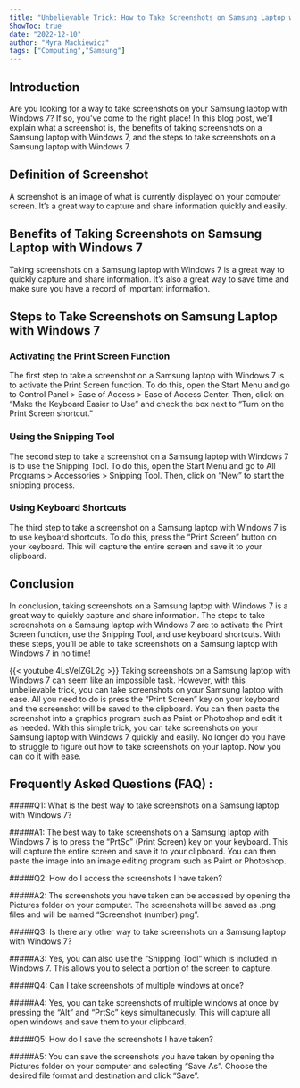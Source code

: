 ```yaml
---
title: "Unbelievable Trick: How to Take Screenshots on Samsung Laptop with Windows 7!"
ShowToc: true 
date: "2022-12-10"
author: "Myra Mackiewicz" 
tags: ["Computing","Samsung"]
---
```

## Introduction
Are you looking for a way to take screenshots on your Samsung laptop with Windows 7? If so, you’ve come to the right place! In this blog post, we’ll explain what a screenshot is, the benefits of taking screenshots on a Samsung laptop with Windows 7, and the steps to take screenshots on a Samsung laptop with Windows 7.

## Definition of Screenshot
A screenshot is an image of what is currently displayed on your computer screen. It’s a great way to capture and share information quickly and easily. 

## Benefits of Taking Screenshots on Samsung Laptop with Windows 7
Taking screenshots on a Samsung laptop with Windows 7 is a great way to quickly capture and share information. It’s also a great way to save time and make sure you have a record of important information.

## Steps to Take Screenshots on Samsung Laptop with Windows 7

### Activating the Print Screen Function
The first step to take a screenshot on a Samsung laptop with Windows 7 is to activate the Print Screen function. To do this, open the Start Menu and go to Control Panel > Ease of Access > Ease of Access Center. Then, click on “Make the Keyboard Easier to Use” and check the box next to “Turn on the Print Screen shortcut.”

### Using the Snipping Tool
The second step to take a screenshot on a Samsung laptop with Windows 7 is to use the Snipping Tool. To do this, open the Start Menu and go to All Programs > Accessories > Snipping Tool. Then, click on “New” to start the snipping process.

### Using Keyboard Shortcuts
The third step to take a screenshot on a Samsung laptop with Windows 7 is to use keyboard shortcuts. To do this, press the “Print Screen” button on your keyboard. This will capture the entire screen and save it to your clipboard.

## Conclusion
In conclusion, taking screenshots on a Samsung laptop with Windows 7 is a great way to quickly capture and share information. The steps to take screenshots on a Samsung laptop with Windows 7 are to activate the Print Screen function, use the Snipping Tool, and use keyboard shortcuts. With these steps, you’ll be able to take screenshots on a Samsung laptop with Windows 7 in no time!

{{< youtube 4LsVeIZGL2g >}} 
Taking screenshots on a Samsung laptop with Windows 7 can seem like an impossible task. However, with this unbelievable trick, you can take screenshots on your Samsung laptop with ease. All you need to do is press the “Print Screen” key on your keyboard and the screenshot will be saved to the clipboard. You can then paste the screenshot into a graphics program such as Paint or Photoshop and edit it as needed. With this simple trick, you can take screenshots on your Samsung laptop with Windows 7 quickly and easily. No longer do you have to struggle to figure out how to take screenshots on your laptop. Now you can do it with ease.

## Frequently Asked Questions (FAQ) :
#####Q1: What is the best way to take screenshots on a Samsung laptop with Windows 7?

#####A1: The best way to take screenshots on a Samsung laptop with Windows 7 is to press the “PrtSc” (Print Screen) key on your keyboard. This will capture the entire screen and save it to your clipboard. You can then paste the image into an image editing program such as Paint or Photoshop.

#####Q2: How do I access the screenshots I have taken?

#####A2: The screenshots you have taken can be accessed by opening the Pictures folder on your computer. The screenshots will be saved as .png files and will be named “Screenshot (number).png”.

#####Q3: Is there any other way to take screenshots on a Samsung laptop with Windows 7?

#####A3: Yes, you can also use the “Snipping Tool” which is included in Windows 7. This allows you to select a portion of the screen to capture.

#####Q4: Can I take screenshots of multiple windows at once?

#####A4: Yes, you can take screenshots of multiple windows at once by pressing the “Alt” and “PrtSc” keys simultaneously. This will capture all open windows and save them to your clipboard.

#####Q5: How do I save the screenshots I have taken?

#####A5: You can save the screenshots you have taken by opening the Pictures folder on your computer and selecting “Save As”. Choose the desired file format and destination and click “Save”.


